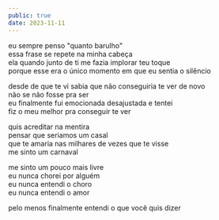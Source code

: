 ```yaml
---
public: true
date: 2023-11-11
---
```


eu sempre penso "quanto barulho" <br/>
essa frase se repete na minha cabeça <br/>
ela quando junto de ti me fazia implorar teu toque <br/>
porque esse era o único momento em que eu sentia o silêncio <br/>

desde de que te vi sabia que não conseguiria te ver de novo <br/>
não se não fosse pra ser <br/>
eu finalmente fui emocionada desajustada e tentei <br/>
fiz o meu melhor pra conseguir te ver <br/>

quis acreditar na mentira <br/>
pensar que seriamos um casal <br/>
que te amaria nas milhares de vezes que te visse <br/>
me sinto um carnaval <br/>

me sinto um pouco mais livre <br/>
eu nunca chorei por alguém <br/>
eu nunca entendi o choro <br/>
eu nunca entendi o amor <br/>

pelo menos finalmente entendi o que você quis dizer
